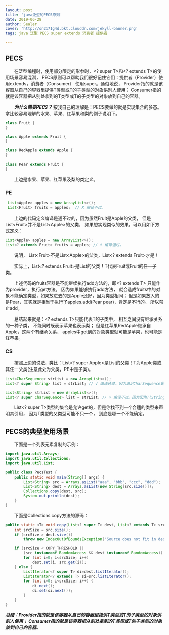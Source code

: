 ```yaml
---
layout: post
title: 'java泛型的PECS原则'
date: 2019-06-28
author: Sealer
cover: 'http://on2171g4d.bkt.clouddn.com/jekyll-banner.png'
tags: java 泛型 PECS super extends 消费者 提供者  

---
```


## PECS
　　在泛型编程时，使用部分限定的形参时，<? super T>和<? extends T>的使用场景容易混淆，
PECS原则可以帮助我们很好记住它们：提供者（Provider）使用extends，消费者（Consumer）
使用super。通俗地说， Provider指的就是该容器从自己的容器里提供T类型或T的子类型的对象供别人使用；
Consumer指的就是该容器把从别处拿到的T类型或T的子类型的对象放到自己的容器。

　　**_为什么需要PECS？_** 按我自己的理解是：PECS要做的就是实现集合的多态。拿比较容易理解的水果、苹果、红苹果和梨的例子说明下。
```java
class Fruit {
}

class Apple extends Fruit {
}

class RedApple extends Apple {
}

class Pear extends Fruit {
}
```

　　上边是水果、苹果、红苹果及梨的类定义。

### PE
```java
 List<Apple> apples = new ArrayList<>();
 List<Fruit> fruits = apples;  // X 编译不过。
```
　　上边的代码定义编译是通不过的，因为虽然Fruit是Apple的父类，
但是List&lt;Fruit&gt;并不是List&lt;Apple&gt;的父类， 如果想实现类似的效果，可以用如下方式定义：
 ```java
 List<Apple> apples = new ArrayList<>();
 List<? extends Fruit> fruits = apples; // √ 编译通过。
 ```
 　　说明， List&lt;Fruit>不是List&lt;Apple&gt;的父类，List<? extends Fruit>才是！

 　　实际上，List<? extends Fruit>是List<T>的父类！T代表Fruit或Fruit的任一子类。

　　上述代码的fruits容器是不能继续执行add方法的，即<? extends T> 只能作为provider，执行get方法。
因为如果能够执行add方法， 就会造成fruits中的对象不能确定类型，如果放进去的是Apple还好，因为类型相同；
但是如果放入的是Pear，其实就是相当于执行了apples.add(Pear pear)，肯定是不行的。 所以禁止add。

　　总结起来就是：<? extends T>只能代表T的子类中， 相互之间没有继承关系的一种子类， 不能同时既表示苹果也表示梨；
但是红苹果RedApple继承自Apple，这两个有继承关系， apples中get到的对象类型就可能是苹果，也可能是红苹果。 

### CS

　　按照上边的说法，类比：List<? super Apple>是List<T>的父类！T为Apple类或其任一父类(注意此处为父类，PE中是子类)。

```java
List<CharSequence> strList = new ArrayList<>();
List<? super String> list = strList; // √ 编译通过。因为满足CharSequence是String的父类。
```

```java
List<String> strList = new ArrayList<>();
List<? super CharSequence> list = strList; // × 编译不过。因为因为T(String)不为CharSequence的父类。
```
　　List<? super T>类型的集合是允许get的，但是你找不到一个合适的类型来声明其引用， 因为T类型的父类型可能不只一个， 到底是哪一个不能确定。

## PECS的典型使用场景

　　下面是一个列表元素复制的示例：
```java
import java.util.Arrays;
import java.util.Collections;
import java.util.List;

public class PecsTest {
    public static void main(String[] args) {
        List<String> src = Arrays.asList("aaa", "bbb", "ccc", "ddd");
        List<String> dest = Arrays.asList(new String[src.size()]);
        Collections.copy(dest, src);
        System.out.println(dest);
    }
}
```
　　下面是Collections.copy方法的源码：
```java
public static <T> void copy(List<? super T> dest, List<? extends T> src) {
    int srcSize = src.size();
    if (srcSize > dest.size())
        throw new IndexOutOfBoundsException("Source does not fit in dest");

    if (srcSize < COPY_THRESHOLD ||
        (src instanceof RandomAccess && dest instanceof RandomAccess)) {
        for (int i=0; i<srcSize; i++)
            dest.set(i, src.get(i));
    } else {
        ListIterator<? super T> di=dest.listIterator();
        ListIterator<? extends T> si=src.listIterator();
        for (int i=0; i<srcSize; i++) {
            di.next();
            di.set(si.next());
        }
    }
}
```
**_总结：Provider指的就是该容器从自己的容器里提供T类型或T的子类型的对象供别人使用；
   Consumer指的就是该容器把从别处拿到的T类型或T的子类型的对象放到自己的容器。_**
